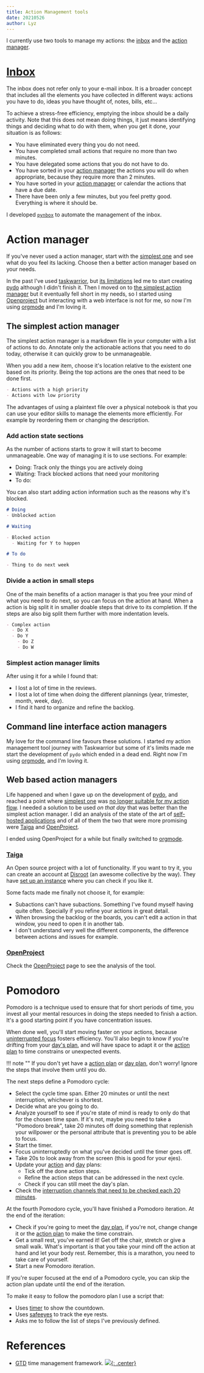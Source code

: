 ```yaml
---
title: Action Management tools
date: 20210526
author: Lyz
---
```


I currently use two tools to manage my actions: the [inbox](#inbox) and the
[action manager](#action-manager).

# [Inbox](https://facilethings.com/blog/en/basics-empty-inbox)

The inbox does not refer only to your e-mail inbox. It is a broader concept that
includes all the elements you have collected in different ways: actions you have to
do, ideas you have thought of, notes, bills, etc…

To achieve a stress-free efficiency, emptying the inbox should be a daily
activity. Note that this does not mean doing things, it just means identifying
things and deciding what to do with them, when you get it done, your situation
is as follows:

* You have eliminated every thing you do not need.
* You have completed small actions that require no more than two minutes.
* You have delegated some actions that you do not have to do.
* You have sorted in your [action manager](#action-manager) the actions you will do
    when appropriate, because they require more than 2 minutes.
* You have sorted in your [action manager](#action-manager) or calendar the actions
    that have a due date.
* There have been only a few minutes, but you feel pretty good. Everything is
    where it should be.

I developed [`pynbox`](https://lyz-code.github.io/pynbox) to automate the
management of the inbox.

# Action manager

If you've never used a action manager, start with the [simplest
one](#the-simplest-action-manager) and see what do you feel its lacking. Choose
then a better action manager based on your needs.

In the past I've used [taskwarrior](https://taskwarrior.org/), but [its
limitations](https://lyz-code.github.io/pydo/#why-another-cli-task-manager) led
me to start creating [pydo](https://lyz-code.github.io/pydo) although I didn't finish it. Then I moved on to [the simplest action manager](#the-simplest-action-manager) but it eventually fell short in my needs, so I started using [Openproject](#openproject) but interacting with a web interface is not for me, so now I'm using [orgmode](orgmode.md) and I'm loving it.

## The simplest action manager

The simplest action manager is a markdown file in your computer with a list of
actions to do. Annotate only the actionable actions that you need to do today,
otherwise it can quickly grow to be unmanageable.

When you add a new item, choose it's location relative to the existent one based
on its priority. Being the top actions are the ones that need to be done first.

~~~markdown
- Actions with a high priority
- Actions with low priority
~~~

The advantages of using a plaintext file over a physical notebook is that you
can use your editor skills to manage the elements more efficiently. For example
by reordering them or changing the description.

### Add action state sections

As the number of actions starts to grow it will start to become unmanageable. One way of managing it is to use sections. For example:

- Doing: Track only the things you are actively doing
- Waiting: Track blocked actions that need your monitoring
- To do: 

You can also start adding action information such as the reasons why it's blocked.

~~~markdown
# Doing
- Unblocked action

# Waiting

- Blocked action
  - Waiting for Y to happen

# To do 

- Thing to do next week
~~~


### Divide a action in small steps

One of the main benefits of a action manager is that you free your mind of what
you need to do next, so you can focus on the action at hand. When a action is big
split it in smaller doable steps that drive to its completion. If the steps are
also big split them further with more indentation levels.

~~~markdown
- Complex action
  - Do X
  - Do Y
    - Do Z
    - Do W
~~~
### Simplest action manager limits

After using it for a while I found that:

* I lost a lot of time in the reviews.
* I lost a lot of time when doing the different plannings (year, trimester,
    month, week, day).
* I find it hard to organize and refine the backlog.
## Command line interface action managers
My love for the command line favours these solutions. I started my action management tool journey with Taskwarrior but some of it's limits made me start the development of `pydo` which ended in a dead end. Right now I'm using [orgmode](orgmode.md), and I'm loving it.
## Web based action managers

Life happened and when I gave up on the development of [pydo](https://lyz-code.github.io/pydo), and reached a point where [simplest
one](#the-simplest-action-manager) was [no longer suitable for my action flow](#simplest-action-manager-limits). I needed a solution to be used *on that day* that was better than
the simplest action manager. I did an analysis of the state of the art of
[self-hosted
applications](https://github.com/awesome-selfhosted/awesome-selfhosted#software-development---project-management) and 
of all of them the two that were more promising were [Taiga](#taiga) and
[OpenProject](#openproject).

I ended using OpenProject for a while but finally switched to [orgmode](orgmode.md).

### [Taiga](https://www.taiga.io/)

An Open source project with a lot of functionality. If you want to try it, you
can create an account at [Disroot](https://disroot.org) (an awesome collective
by the way). They have [set up an instance](https://board.disroot.org/) where
you can check if you like it.

Some facts made me finally not choose it, for example:

* Subactions can't have subactions. Something I've found myself having quite often.
    Specially if you refine your actions in great detail.
* When browsing the backlog or the boards, you can't edit a action in that window,
    you need to open it in another tab.
* I don't understand very well the different components, the difference between
    actions and issues for example.

### [OpenProject](openproject.md)

Check the [OpenProject](openproject.md) page to see the analysis of the tool.

# Pomodoro

Pomodoro is a technique used to ensure that for short periods of time, you
invest all your mental resources in doing the steps needed to finish a action. It's
a good starting point if you have concentration
issues.

When done well, you'll start moving faster on your actions, because
[uninterrupted focus](interruption_management.md) fosters efficiency. You'll
also begin to know if you're drifting from your [day's plan](life_planning.md#day-plan), and
will have space to adapt it or the [action plan](life_planning.md#action-plan) to time constrains or
unexpected events.

!!! note "" If you don't yet have a [action plan](life_planning.md#action-plan) or
[day plan](life_planning.md#day-plan), don't worry! Ignore the steps that involve them until you
do.

The next steps define a Pomodoro cycle:

- Select the cycle time span. Either 20 minutes or until the next interruption,
  whichever is shortest.
- Decide what are you going to do.
- Analyze yourself to see if you're state of mind is ready to only do that for
  the chosen time span. If it's not, maybe you need to take a "Pomodoro break",
  take 20 minutes off doing something that replenish your willpower or the
  personal attribute that is preventing you to be able to focus.
- Start the timer.
- Focus uninterruptedly on what you've decided until the timer goes off.
- Take 20s to look away from the screen (this is good for your ejes).
- Update your [action](life_planning.md#action-plan) and [day](life_planning.md#day-plan) plans:
  - Tick off the done action steps.
  - Refine the action steps that can be addressed in the next cycle.
  - Check if you can still meet the day's plan.
- Check the
  [interruption channels that need to be checked each 20 minutes](interruption_management.md#define-your-interruption-events).

At the fourth Pomodoro cycle, you'll have finished a Pomodoro iteration. At the
end of the iteration:

- Check if you're going to meet the [day plan](life_planning.md#day), if you're not, change
  change it or the [action plan](life_planning.md#action-plan) to make the time constrain.
- Get a small rest, you've earned it! Get off the chair, stretch or give a small
  walk. What's important is that you take your mind off the action at hand and let
  your body rest. Remember, this is a marathon, you need to take care of
  yourself.
- Start a new Pomodoro iteration.

If you're super focused at the end of a Pomodoro cycle, you can skip the action
plan update until the end of the iteration.

To make it easy to follow the pomodoro plan I use a script that:

- Uses [timer](https://github.com/pando85/timer) to show the countdown.
- Uses [safeeyes](https://github.com/slgobinath/SafeEyes) to track the eye
  rests.
- Asks me to follow the list of steps I've previously defined.

# References

* [GTD](https://en.wikipedia.org/wiki/Getting_Things_Done) time management
    framework.
[![](not-by-ai.svg){: .center}](https://notbyai.fyi)
